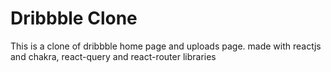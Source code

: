 # Dribbble Clone

This is a clone of dribbble home page and uploads page.
made with reactjs and chakra, react-query and react-router libraries
